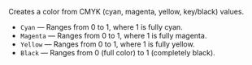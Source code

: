 Creates a color from CMYK (cyan, magenta, yellow, key/black) values.

   - `Cyan` — Ranges from 0 to 1, where 1 is fully cyan.
   - `Magenta` — Ranges from 0 to 1, where 1 is fully magenta.
   - `Yellow` — Ranges from 0 to 1, where 1 is fully yellow.
   - `Black` — Ranges from 0 (full color) to 1 (completely black).
